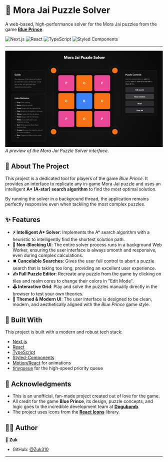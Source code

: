 # 🧩 Mora Jai Puzzle Solver

A web-based, high-performance solver for the Mora Jai puzzles from the game **[Blue Prince](https://store.steampowered.com/app/1528630/Blue_Prince/)**.

![Next.js](https://img.shields.io/badge/Next-black?style=for-the-badge&logo=next.js&logoColor=white)
![React](https://img.shields.io/badge/React-20232A?style=for-the-badge&logo=react&logoColor=61DAFB)
![TypeScript](https://img.shields.io/badge/TypeScript-007ACC?style=for-the-badge&logo=typescript&logoColor=white)
![Styled Components](https://img.shields.io/badge/styled--components-DB7093?style=for-the-badge&logo=styled-components&logoColor=white)

---

![Application Screenshot](./public/screenshot.png)
_A preview of the Mora Jai Puzzle Solver interface._

## 📖 About The Project

This project is a dedicated tool for players of the game _Blue Prince_. It provides an interface to replicate any in-game Mora Jai puzzle and uses an intelligent **A\* (A-star) search algorithm** to find the most optimal solution.

By running the solver in a background thread, the application remains perfectly responsive even when tackling the most complex puzzles.

## ✨ Features

- **⚡ Intelligent A\* Solver**: Implements the A\* search algorithm with a heuristic to intelligently find the shortest solution path.
- **💪 Non-Blocking UI**: The entire solver process runs in a background Web Worker, ensuring the user interface is always smooth and responsive, even during complex calculations.
- **⏹️ Cancelable Searches**: Gives the user full control to abort a puzzle search that is taking too long, providing an excellent user experience.
- **✍️ Full Puzzle Editor**: Recreate any puzzle from the game by clicking on tiles and realm cores to change their colors in "Edit Mode".
- **🕹️ Interactive Grid**: Play and solve the puzzles manually directly in the browser to test your own theories.
- **🎨 Themed & Modern UI**: The user interface is designed to be clean, modern, and aesthetically aligned with the _Blue Prince_ game style.

## 🚀 Built With

This project is built with a modern and robust tech stack:

- [Next.js](https://nextjs.org/)
- [React](https://reactjs.org/)
- [TypeScript](https://www.typescriptlang.org/)
- [Styled-Components](https://styled-components.com/)
- [Motion/React](https://motion.dev/react) for animations
- [tinyqueue](https://github.com/mourner/tinyqueue) for the high-speed priority queue

## 🙏 Acknowledgments

- This is an unofficial, fan-made project created out of love for the game.
- All credit for the game **Blue Prince**, its design, puzzle concepts, and logic goes to the incredible development team at **[Dogubomb](https://www.dogubomb.com/)**.
- The project uses icons from the **[React Icons](https://react-icons.github.io/react-icons/)** library.

## 👨‍💻 Author

👤 **Zuk**

- GitHub: [@Zuk310](https://github.com/Zuk310)

---
